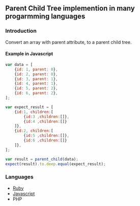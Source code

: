 ## Parent Child Tree implemention in many progarmming languages

### Introduction
Convert an array with parent attribute, to a parent child tree.

#### Example in Javascript
```javascript
var data = [
	{id: 1, parent: 0},
	{id: 2, parent: 0},
	{id: 3, parent: 1},
	{id: 4, parent: 1},
	{id: 5, parent: 2},
	{id: 6, parent: 2},
];

var expect_result = [
	{id:1, children:[
		{id:3 ,children:[]},
		{id:4 ,children:[]}
	]},
	{id:2, children:[
		{id:5 ,children:[]},
		{id:6 ,children:[]}
	]},
];

var result = parent_child(data);
expect(result).to.deep.equal(expect_result);
```


### Languages
* [Ruby](https://github.com/zackexplosion/parent-child-tree/tree/master/ruby)
* [Javascript](https://github.com/zackexplosion/parent-child-tree/tree/master/javascript)
* PHP

